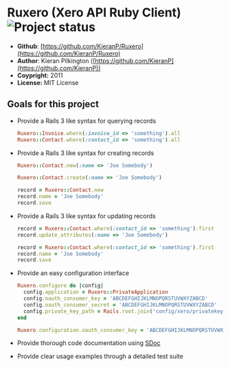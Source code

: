 # Ruxero (Xero API Ruby Client) ![Project status](http://stillmaintained.com/waynerobinson/xeroizer.png)

* **Github**: [https://github.com/KieranP/Ruxero](https://github.com/KieranP/Ruxero)
* **Author**: Kieran Pilkington ([https://github.com/KieranP](https://github.com/KieranP))
* **Coypright:** 2011
* **License:** MIT License

## Goals for this project

* Provide a Rails 3 like syntax for querying records

    ``` ruby
    Ruxero::Invoice.where(:invoice_id => 'something').all
    Ruxero::Contact.where(:contact_id => 'something').all
    ```

* Provide a Rails 3 like syntax for creating records

    ``` ruby
    Ruxero::Contact.new(:name => 'Joe Somebody')

    Ruxero::Contact.create(:name => 'Joe Somebody')

    record = Ruxero::Contact.new
    record.name = 'Joe Somebody'
    record.save
    ```

* Provide a Rails 3 like syntax for updating records

    ``` ruby
    record = Ruxero::Contact.where(:contact_id => 'something').first
    record.update_attributes(:name => 'Joe Somebody')

    record = Ruxero::Contact.where(:contact_id => 'something').first
    record.name = 'Joe Somebody'
    record.save
    ```

* Provide an easy configuration interface

    ``` ruby
    Ruxero.configure do |config|
      config.application = Ruxero::PrivateApplication
      config.oauth_consumer_key = 'ABCDEFGHIJKLMNOPQRSTUVWXYZABCD'
      config.oauth_consumer_secret = 'ABCDEFGHIJKLMNOPQRSTUVWXYZABCD'
      config.private_key_path = Rails.root.join('config/xero/privatekey.pem')
    end

    Ruxero.configuration.oauth_consumer_key = 'ABCDEFGHIJKLMNOPQRSTUVWXYZABCD'
    ```

* Provide thorough code documentation using [SDoc](https://github.com/voloko/sdoc)

* Provide clear usage examples through a detailed test suite
